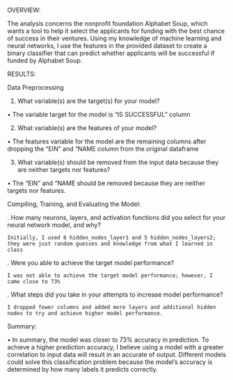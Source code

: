OVERVIEW:

The analysis concerns the nonprofit foundation Alphabet Soup, which wants a tool to help it select the applicants for funding with the best chance of success in their ventures. Using my knowledge of machine learning and neural networks, I use the features in the provided dataset to create a binary classifier that can predict whether applicants will be successful if funded by Alphabet Soup.

RESULTS:

Data Preprocessing

1.	What variable(s) are the target(s) for your model?

•	The variable target for the model is “IS SUCCESSFUL” column

2.	What variable(s) are the features of your model?

•	The features variable for the model are the remaining columns after dropping the “EIN” and “NAME column from the original dataframe

3.	What variable(s) should be removed from the input data because they are neither targets nor features?

•	The “EIN” and “NAME should be removed because they are neither targets nor 
  features.

Compiling, Training, and Evaluating the Model:

.	How many neurons, layers, and activation functions did you select for your neural network model, and why?

	Initially, I used 8 hidden_nodes_layer1 and 5 hidden_nodes_layers2; they were just random guesses and knowledge from what I learned in class

.	Were you able to achieve the target model performance?

	I was not able to achieve the target model performance; however, I came close to 73%

.	What steps did you take in your attempts to increase model performance?

	I dropped fewer columns and added more layers and additional hidden nodes to try and achieve higher model performance.

Summary:

•	In summary, the model was closer to 73% accuracy in prediction. To achieve a higher prediction accuracy, I believe using a model with a greater correlation to input data will 
  result in an accurate of output. Different models could solve this classification problem because the model’s accuracy is determined by how many labels it predicts correctly.





